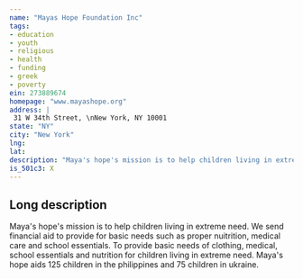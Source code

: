 ```yaml
---
name: "Mayas Hope Foundation Inc"
tags:
- education
- youth
- religious
- health
- funding
- greek
- poverty
ein: 273889674
homepage: "www.mayashope.org"
address: |
 31 W 34th Street, \nNew York, NY 10001
state: "NY"
city: "New York"
lng: 
lat: 
description: "Maya's hope's mission is to help children living in extreme need. We send financial aid to provide for basic needs such as proper nuitrition, medical care and school essentials. "
is_501c3: X
---
```


## Long description

Maya's hope's mission is to help children living in extreme need. We send financial aid to provide for basic needs such as proper nuitrition, medical care and school essentials. To provide basic needs of clothing, medical, school essentials and nutrition for children living in extreme need. Maya's hope aids 125 children in the philippines and 75 children in ukraine. 
